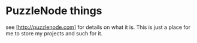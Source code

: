 PuzzleNode things
=================

see [http://puzzlenode.com] for details on what it is.  This is just a place for me to store my projects and such for it.

